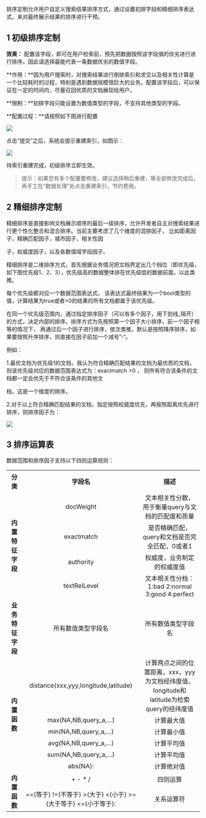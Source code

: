
排序定制允许用户自定义搜索结果排序方式，通过设置初排字段和精细排序表达式，来对最终展示结果的排序进行干预。

## 1 初级排序定制

**效果：** 配置该字段，即可在用户检索前，预先把数据按照该字段值的优劣进行进行排序。因此请选择最能代表一条数据优劣的数值字段。

**作用：**因为用户搜索时，对搜索结果进行倒排索引和求交以及相关性计算是一个比较耗时的过程，特别是遇到数据规模很巨大的业务。配置该字段后，可以保证在一定的时间内，尽量召回优质的文档展现给用户。

**限制：**初排字段只能设置为数值类型的字段，不支持其他类型的字段。

**配置过程：**请按照如下图进行配置

![](//mccdn.qcloud.com/img5698f67ba34c6.png)

点击“提交”之后，系统会提示重建索引，如图示：

![](//qzonestyle.gtimg.cn/qzone/vas/opensns/res/img/yunsousuobangzhuwendang-44.png)

待索引重建完成，初级排序立即生效。
>提示：如果您有多个配置要修改，建议选择稍后重建，等全部修改完成后，再手工在“数据处理”处点击重建索引，节约费用。

## 2 精细排序定制

精细排序是直接影响文档展示顺序的最后一级排序，允许开发者自主对搜索结果进行更个性化整合和混合排序。当前主要考虑了几个维度的混排因子， 比如距离因子，精确匹配因子，城市因子，相关性因

子，权威度因子，以及各数值域字段因子。

精细排序是二维排序方式，首先根据业务情况把文档界定出几个档位（即优先级，如下图优先级1、2、3），优先级高的数据整体排在优先级低的数据前面，以此类推。

每个优先级都对应一个数据范围表达式， 该表达式最终结果为一个bool类型的值，计算结果为true或者>0的结果的所有文档都属于该优先级。

在同一个优先级范围内，通过指定排序因子（可以有多个因子，用下划线_隔开）的方式，决定内部的排序。排序方式为先按照第一个因子大小排序，前一个因子相等的情况下， 再通过后一个因子进行排序，依次类推，默认是按照降序排序，如果要按照升序排序，则直接在因子前加一个减号”-“。

例如：

1.最优文档为优先级1的文档，我认为符合精确匹配结果的文档为最优质的文档，则该优先级对应的数据范围表达式为：exactmatch >0 ， 则所有符合该条件的文档都一定会优先于不符合该条件的其他文

档，这是一个维度的排序。 

2.对于以上符合精确匹配结果的文档，指定按照权威度优先，再按照距离优先进行排序，则排序因子为：
   
![](//qzonestyle.gtimg.cn/qzone/vas/opensns/res/img/yunsousuobangzhuwendang-45.png)

## 3 排序运算表

数据范围和排序因子支持以下四则运算规则：
		
<table>
	<tbody>
		<tr>
			<th><strong>分类</strong></th>
			<th><strong>字段名</strong></th>
			<th><strong>描述</strong></th>
		</tr>
		<tr>
			<td rowspan="4" style="text-align: center;"><strong>内置特征字段</strong></td>
			<td style="text-align: center;">docWeight</td>
			<td style="text-align: center;">文本相关性分数，用于衡量query与文档的匹配度和质量</td>
		</tr>
		<tr>
			<td style="text-align: center;">exactmatch</td>
			<td style="text-align: center;">是否精确匹配，query和文档是否完全匹配，0或者1</td>
		</tr>
		<tr>
			<td style="text-align: center;">authority</td>
			<td style="text-align: center;">权威度，业务制定的权威度值</td>
		</tr>
		<tr>
			<td style="text-align: center;">textRelLevel</td>
			<td style="text-align: center;">文本相关性分档：1:bad 2:normal 3:good 4:perfect</td>
		</tr>
		<tr>
			<td style="text-align: center;"><strong>业务特征字段</strong></td>
			<td style="text-align: center;">所有数值类型字段名</td>
			<td style="text-align: center;">所有数值类型字段名</td>
		</tr>
		<tr>
			<td rowspan="6" style="text-align: center;"><strong>内置函数</strong></td>
			<td style="text-align: center;">distance(xxx,yyy,longitude,latitude)</td>
			<td style="text-align: center;">计算两点之间的位置距离，xxx，yyy为文档经纬度值，longitude和latitude为检索query的经纬度值</td>
		</tr>
		<tr>
			<td style="text-align: center;">max(NA,NB,query_a,&hellip;)</td>
			<td style="text-align: center;">计算最大值</td>
		</tr>
		<tr>
			<td style="text-align: center;">min(NA,NB,query_a,&hellip;)</td>
			<td style="text-align: center;">计算最小值</td>
		</tr>
		<tr>
			<td style="text-align: center;">avg(NA,NB,query_a,&hellip;)</td>
			<td style="text-align: center;">计算平均值</td>
		</tr>
		<tr>
			<td style="text-align: center;">sum(NA,NB,query_a,&hellip;)</td>
			<td style="text-align: center;">计算平均值</td>
		</tr>
		<tr>
			<td style="text-align: center;">abs(NA):</td>
			<td style="text-align: center;">计算绝对值</td>
		</tr>
		<tr>
			<td rowspan="2" style="text-align: center;"><strong>内置函数</strong></td>
			<td style="text-align: center;">+ - * /</td>
			<td style="text-align: center;">四则运算</td>
		</tr>
		<tr>
			<td style="text-align: center;">==(等于)&nbsp;!=(不等于) &gt;(大于) &lt;(小于) &gt;=(大于等于) &lt;=(小于等于):</td>
			<td style="text-align: center;">关系运算符</td>
		</tr>
	</tbody>
</table>

